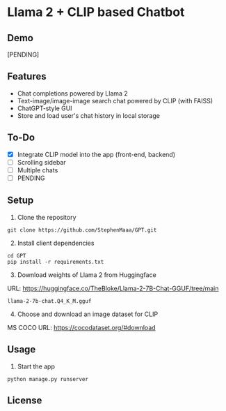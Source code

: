 # Llama 2 + CLIP based Chatbot

## Demo 
[PENDING]

## Features

- Chat completions powered by Llama 2 
- Text-image/image-image search chat powered by CLIP (with FAISS) 
- ChatGPT-style GUI 
- Store and load user's chat history in local storage 
 
## To-Do

- [X] Integrate CLIP model into the app (front-end, backend) 
- [ ] Scrolling sidebar
- [ ] Multiple chats 
- [ ] PENDING 

## Setup

1. Clone the repository

```
git clone https://github.com/StephenMaaa/GPT.git
```

2. Install client dependencies

```
cd GPT
pip install -r requirements.txt
```

3. Download weights of Llama 2 from Huggingface 

URL: https://huggingface.co/TheBloke/Llama-2-7B-Chat-GGUF/tree/main

```
llama-2-7b-chat.Q4_K_M.gguf 
```

4. Choose and download an image dataset for CLIP 

MS COCO URL: https://cocodataset.org/#download 

## Usage
1. Start the app 
```
python manage.py runserver
```

## License
